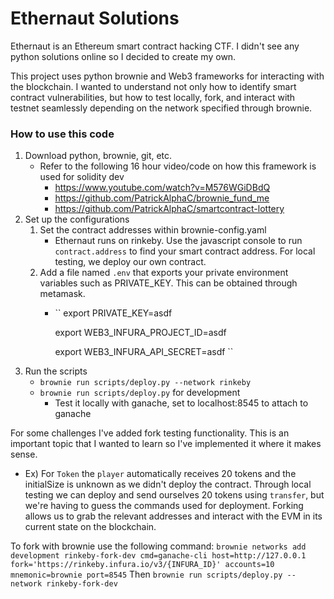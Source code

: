 # Ethernaut Solutions

Ethernaut is an Ethereum smart contract hacking CTF. I didn't see any python solutions online so I decided to create my own.

This project uses python brownie and Web3 frameworks for interacting with the blockchain. I wanted to understand not only how to identify smart contract vulnerabilities, but how to test locally, fork, and interact with testnet seamlessly depending on the network specified through brownie. 

### How to use this code
1. Download python, brownie, git, etc.
    - Refer to the following 16 hour video/code on how this framework is used for solidity dev 
        - https://www.youtube.com/watch?v=M576WGiDBdQ
        - https://github.com/PatrickAlphaC/brownie_fund_me
        - https://github.com/PatrickAlphaC/smartcontract-lottery
2. Set up the configurations
    1. Set the contract addresses within brownie-config.yaml
        - Ethernaut runs on rinkeby. Use the javascript console to run `contract.address` to find your smart contract address. For local testing, we deploy our own contract.
    2. Add a file named `.env` that exports your private environment variables such as PRIVATE_KEY. This can be obtained through metamask.
        - ``
            export PRIVATE_KEY=asdf

            export WEB3_INFURA_PROJECT_ID=asdf
            
            export WEB3_INFURA_API_SECRET=asdf
        ``
3. Run the scripts
    - `brownie run scripts/deploy.py --network rinkeby`
    - `brownie run scripts/deploy.py` for development 
        - Test it locally with ganache, set to localhost:8545 to attach to ganache

For some challenges I've added fork testing functionality. This is an important topic that I wanted to learn so I've implemented it where it makes sense.
- Ex) For `Token` the `player` automatically receives 20 tokens and the initialSize is unknown as we didn't deploy the contract. Through local testing we can deploy and send ourselves 20 tokens using `transfer`, but we're having to guess the commands used for deployment. Forking allows us to grab the relevant addresses and interact with the EVM in its current state on the blockchain. 

To fork with brownie use the following command:
`brownie networks add development rinkeby-fork-dev cmd=ganache-cli host=http://127.0.0.1 fork='https://rinkeby.infura.io/v3/{INFURA_ID}' accounts=10 mnemonic=brownie port=8545`
Then
`brownie run scripts/deploy.py --network rinkeby-fork-dev`